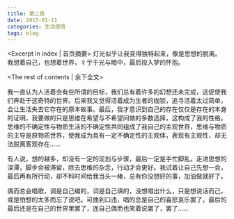 ```yaml
---
title: 第二夜
date: 2015-01-11
categories: 生活感悟
tags: blog
---
```

<Excerpt in index | 首页摘要>
灯光似乎让我变得独特起来，像是思想的脱离。我想着自己，也想着世界，彳亍于光与暗中，最后投入梦的怀抱。
<!--more-->
<The rest of contents | 余下全文>

我一直认为人活着会有些所谓的目标，我们总有着许多的幻想还未完成，这促使我们奔赴于这奇特的世界。后来我又觉得活着成为生者的枷锁，追寻活着太过简单，会让生活失去它存在的原本故事。最后，我才意识到自己的存在仅仅是存在的本身的证明，我要做的只是思维在希望与不希望间做的多数选择，这构成了我的性格。思维的不确定性与物质生活的不确定性共同组成了我自己的主观世界，思维与物质的主导是原物质世界，使我成为具有一定不确定性的主观体，表现有主观性，却无法脱离客观存在……

有人说，想的越多，却没有一定的现划与步骤，最后一定是手忙脚乱。走进思想的深潭，脚步会被滞留，除去思维的杂念，行动才会更好。我试着让自己先想一会，最后再有所行动，却不料时间给我当头一棒，总有你没想好的事，加油做就好了。

偶而总会唱歌，调是自己编的，词是自己填的，没想唱出什么，只是想说话而己，或是怕想的太多而忘了说吧。可曲到口违，唱的总是自己的喜怒哀乐罢了，最后的最后还是在自己的世界里罢了，连自己偶而也笑着说罢了，罢了……
